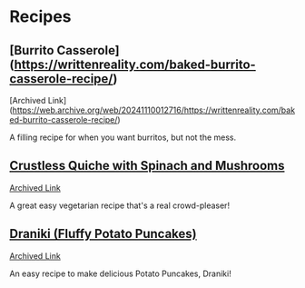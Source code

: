 # Recipes

## [Burrito Casserole] (https://writtenreality.com/baked-burrito-casserole-recipe/)
[Archived Link] (https://web.archive.org/web/20241110012716/https://writtenreality.com/baked-burrito-casserole-recipe/)

A filling recipe for when you want burritos, but not the mess.

## [Crustless Quiche with Spinach and Mushrooms](https://www.themediterraneandish.com/mushroom-spinach-crustless-quiche/)
[Archived Link](https://web.archive.org/web/20240802010738/https://www.themediterraneandish.com/mushroom-spinach-crustless-quiche/)

A great easy vegetarian recipe that's a real crowd-pleaser!

## [Draniki (Fluffy Potato Puncakes)](https://natashaskitchen.com/meat-stuffed-potato-pancakes/)
[Archived Link](https://web.archive.org/web/20240527195757/https://natashaskitchen.com/meat-stuffed-potato-pancakes/)

An easy recipe to make delicious Potato Puncakes, Draniki!